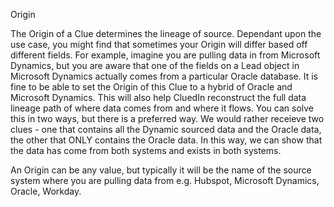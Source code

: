 Origin

The Origin of a Clue determines the lineage of source. Dependant upon the use case, you might find that sometimes your Origin will differ based off different fields. For example, imagine you are pulling data in from Microsoft Dynamics, but you are aware that one of the fields on a Lead object in Microsoft Dynamics actually comes from a particular Oracle database. It is fine to be able to set the Origin of this Clue to a hybrid of Oracle and Microsoft Dynamics.  This will also help CluedIn reconstruct the full data lineage path of where data comes from and where it flows. You can solve this in two ways, but there is a preferred way. We would rather receieve two clues - one that contains all the Dynamic sourced data and the Oracle data, the other that ONLY contains the Oracle data. In this way, we can show that the data has come from both systems and exists in both systems.

An Origin can be any value, but typically it will be the name of the source system where you are pulling data from e.g. Hubspot, Microsoft Dynamics, Oracle, Workday. 